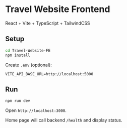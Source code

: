 # Travel Website Frontend

React + Vite + TypeScript + TailwindCSS

## Setup
```bash
cd Travel-Website-FE
npm install
```

Create `.env` (optional):
```
VITE_API_BASE_URL=http://localhost:5000
```

## Run
```bash
npm run dev
```
Open `http://localhost:3000`.

Home page will call backend `/health` and display status.
